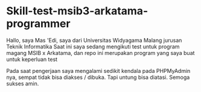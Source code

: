 # Skill-test-msib3-arkatama-programmer

Hallo, saya Mas 'Edi, saya dari Universitas Widyagama Malang jurusan Teknik Informatika
Saat ini saya sedang mengikuti test untuk program magang MSIB x Arkatama, dan repo ini merupakan program yang saya buat untuk keperluan test

Pada saat pengerjaan saya mengalami sedikit kendala pada PHPMyAdmin nya, sempat tidak bisa diakses / dibuka. Tapi untung bisa diatasi.
Semoga sukses amin.
